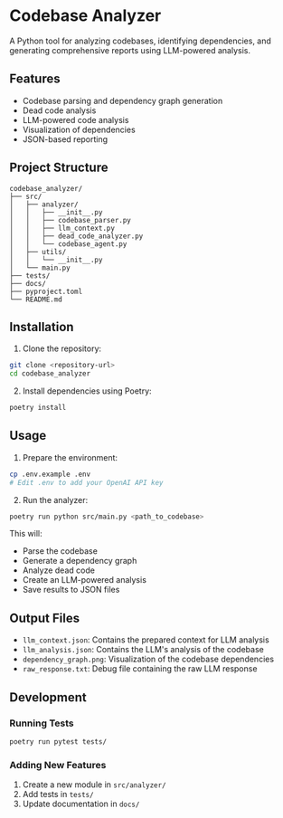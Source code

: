 # Codebase Analyzer

A Python tool for analyzing codebases, identifying dependencies, and generating comprehensive reports using LLM-powered analysis.

## Features

- Codebase parsing and dependency graph generation
- Dead code analysis
- LLM-powered code analysis
- Visualization of dependencies
- JSON-based reporting

## Project Structure

```
codebase_analyzer/
├── src/
│   ├── analyzer/
│   │   ├── __init__.py
│   │   ├── codebase_parser.py
│   │   ├── llm_context.py
│   │   ├── dead_code_analyzer.py
│   │   └── codebase_agent.py
│   ├── utils/
│   │   └── __init__.py
│   └── main.py
├── tests/
├── docs/
├── pyproject.toml
└── README.md
```

## Installation

1. Clone the repository:
```bash
git clone <repository-url>
cd codebase_analyzer
```

2. Install dependencies using Poetry:
```bash
poetry install
```

## Usage

1. Prepare the environment:
```bash
cp .env.example .env
# Edit .env to add your OpenAI API key
```

2. Run the analyzer:
```bash
poetry run python src/main.py <path_to_codebase>
```

This will:
- Parse the codebase
- Generate a dependency graph
- Analyze dead code
- Create an LLM-powered analysis
- Save results to JSON files

## Output Files

- `llm_context.json`: Contains the prepared context for LLM analysis
- `llm_analysis.json`: Contains the LLM's analysis of the codebase
- `dependency_graph.png`: Visualization of the codebase dependencies
- `raw_response.txt`: Debug file containing the raw LLM response

## Development

### Running Tests
```bash
poetry run pytest tests/
```

### Adding New Features
1. Create a new module in `src/analyzer/`
2. Add tests in `tests/`
3. Update documentation in `docs/`
